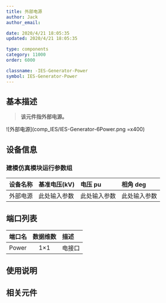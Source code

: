 ```yaml
---
title: 外部电源
author: Jack
author_email:

date: 2020/4/21 18:05:35
updated: 2020/4/21 18:05:35

type: components
category: 11000
order: 6000

classname: -IES-Generator-Power
symbol: IES-Generator-Power
---
```


## 基本描述

> **该元件指外部电源。**

![外部电源](comp_IES/IES-Generator-6Power.png =x400)

## 设备信息

### 建模仿真模块运行参数组

| 设备名称 | 基准电压(kV) | 电压 pu      | 相角 deg     |
| :------- | :----------- | :----------- | :----------- |
| 外部电源 | 此处输入参数 | 此处输入参数 | 此处输入参数 |

## 端口列表

| 端口名 | 数据维数 | 描述   |
| :----- | :------: | :----- |
| Power  |   1×1    | 电接口 |

## 使用说明

## 相关元件
